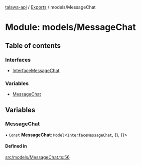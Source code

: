 [talawa-api](../README.md) / [Exports](../modules.md) / models/MessageChat

# Module: models/MessageChat

## Table of contents

### Interfaces

- [InterfaceMessageChat](../interfaces/models_MessageChat.InterfaceMessageChat.md)

### Variables

- [MessageChat](models_MessageChat.md#messagechat)

## Variables

### MessageChat

• `Const` **MessageChat**: `Model`\<[`InterfaceMessageChat`](../interfaces/models_MessageChat.InterfaceMessageChat.md), {}, {}\>

#### Defined in

[src/models/MessageChat.ts:56](https://github.com/PalisadoesFoundation/talawa-api/blob/55cb3be/src/models/MessageChat.ts#L56)
